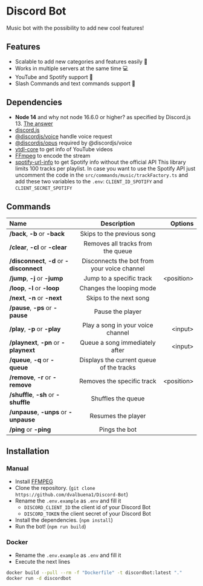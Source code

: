 # Discord Bot

Music bot with the possibility to add new cool features!

## Features

- Scalable to add new categories and features easily 🛫
- Works in multiple servers at the same time 💻
- YouTube and Spotify support 📼
- Slash Commands and text commands support 🤖

## Dependencies

- **Node 14** and why not node 16.6.0 or higher? as specified by Discord.js 13. [The answer](https://github.com/dvalbuena1/Discord-Bot/issues/1)
- [discord.js](https://github.com/discordjs/discord.js)
- [@discordjs/voice](https://github.com/discordjs/voice) handle voice request
- [@discordjs/opus](https://github.com/discordjs/opus) required by @discordjs/voice
- [ytdl-core](https://github.com/fent/node-ytdl-core) to get info of YouTube videos
- [FFmpeg](https://ffmpeg.org/) to encode the stream
- [spotify-url-info](https://github.com/microlinkhq/spotify-url-info) to get Spotify info without the official API
  This library limits 100 tracks per playlist. In case you want to use the Spotify API just uncomment the code in the `src/commands/music/trackFactory.ts` and add these two variables to the `.env`: `CLIENT_ID_SPOTIFY` and `CLIENT_SECRET_SPOTIFY`

## Commands

| Name                                       |                 Description                 |     Options |
| :----------------------------------------- | :-----------------------------------------: | ----------: |
| **/back**, **-b** or **-back**             |         Skips to the previous song          |             |
| **/clear**, **-cl** or **-clear**          |      Removes all tracks from the queue      |             |
| **/disconnect**, **-d** or **-disconnect** | Disconnects the bot from your voice channel |             |
| **/jump**, **-j** or **-jump**             |          Jump to a specific track           | \<position> |
| **/loop**, **-l** or **-loop**             |          Changes the looping mode           |             |
| **/next**, **-n** or **-next**             |           Skips to the next song            |             |
| **/pause**, **-ps** or **-pause**          |              Pause the player               |             |
| **/play**, **-p** or **-play**             |      Play a song in your voice channel      |    \<input> |
| **/playnext**, **-pn** or **-playnext**    |       Queue a song immediately after        |    \<input> |
| **/queue**, **-q** or **-queue**           |  Displays the current queue of the tracks   |             |
| **/remove**, **-r** or **-remove**         |         Removes the specific track          | \<position> |
| **/shuffle**, **-sh** or **-shuffle**      |             Shuffles the queue              |             |
| **/unpause**, **-unps** or **-unpause**    |             Resumes the player              |             |
| **/ping** or **-ping**                     |                Pings the bot                |             |

## Installation

### Manual

- Install [FFMPEG](https://ffmpeg.org)
- Clone the repository. (`git clone https://github.com/dvalbuena1/Discord-Bot`)
- Rename the `.env.example` as `.env` and fill it
  - `DISCORD_CLIENT_ID` the client id of your Discord Bot
  - `DISCORD_TOKEN` the client secret of your Discord Bot
- Install the dependencies. (`npm install`)
- Run the bot! (`npm run build`)

### Docker

- Rename the `.env.example` as `.env` and fill it
- Execute the next lines

```sh
docker build --pull --rm -f "Dockerfile" -t discordbot:latest "."
docker run -d discordbot
```
